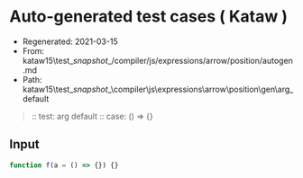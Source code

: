 # Auto-generated test cases ( Kataw )
- Regenerated: 2021-03-15
- From: kataw15\test\__snapshot__/compiler/js/expressions/arrow/position/autogen.md
- Path: kataw15\test\__snapshot__\compiler\js\expressions\arrow\position\gen\arg_default
> :: test: arg default
> :: case: () => {}
## Input

`````js
function f(a = () => {}) {}
`````
